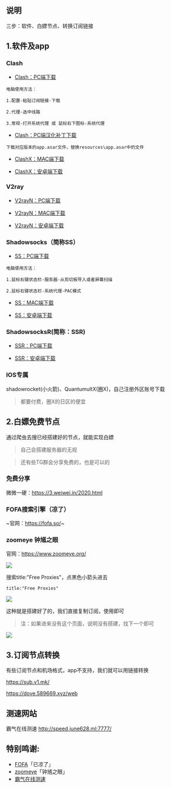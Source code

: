 ## 说明


三步：软件、白嫖节点、转换订阅链接

## 1.软件及app

### Clash

* [Clash：PC端下载](https://github.com/Fndroid/clash_for_windows_pkg/releases)

```
电脑使用方法：

1.配置-粘贴订阅链接-下载

2.代理-选中线路

3.常规-打开系统代理 或 鼠标右下图标-系统代理
```

* [Clash：PC端汉化补丁下载](https://github.com/BoyceLig/Clash_Chinese_Patch/releases)

```
下载对应版本的app.asar文件，替换resources\app.asar中的文件
```

* [ClashX：MAC端下载](https://github.com/yichengchen/clashX/releases)




* [ClashX：安卓端下载](https://github.com/Kr328/ClashForAndroid/releases)



### V2ray

* [V2rayN：PC端下载](https://github.com/2dust/v2rayN/releases)

* [V2rayN：MAC端下载](https://github.com/yanue/V2rayU/releases)

* [V2rayN：安卓端下载](https://github.com/2dust/v2rayNG/releases)



### Shadowsocks（简称SS）


* [SS：PC端下载](https://github.com/shadowsocks/shadowsocks-windows/releases)

```
电脑使用方法：

1.鼠标右键状态栏-服务器-从剪切板导入或者屏幕扫描

2.鼠标右键状态栏-系统代理-PAC模式
```

* [SS：MAC端下载](https://github.com/shadowsocks/ShadowsocksX-NG/releases/)

* [SS：安卓端下载](https://github.com/shadowsocks/shadowsocks-android/releases)



### ShadowsocksR(简称：SSR)

* [SSR：PC端下载](https://github.com/shadowsocksr-rm/shadowsocksr-csharp/releases)

* [SSR：安卓端下载](https://github.com/shadowsocksrr/shadowsocksr-android)




### IOS专属

shadowrocket(小火箭)、QuantumultX(圈X)，自己注册外区账号下载

> 都要付费，圈X的日区的便宜





## 2.白嫖免费节点

通过爬虫去搜已经搭建好的节点，就能实现白嫖

> 自己会搭建服务器的无视

>  还有些TG群会分享免费的，也是可以的

### 免费分享

微微一硬：https://3.weiwei.in/2020.html

### FOFA搜索引擎（凉了）

~官网：https://fofa.so/~


### zoomeye 钟馗之眼

官网：https://www.zoomeye.org/

![](https://ghproxy.com/https://raw.githubusercontent.com/Yiov/notes/main/Proxy/pic/zoomeye.png)

搜索title:"Free Proxies"，点黑色小箭头进去

    title:"Free Proxies"

![](https://ghproxy.com/https://raw.githubusercontent.com/Yiov/notes/main/Proxy/pic/zoomeye-1.png)


这种就是搭建好了的，我们直接复制订阅，使用即可

> 注：如果进来没有这个页面，说明没有搭建，找下一个即可

![](https://ghproxy.com/https://raw.githubusercontent.com/Yiov/notes/main/Proxy/pic/zoomeye-2.png)





## 3.订阅节点转换

有些订阅节点和机场格式，app不支持，我们就可以用链接转换


https://sub.v1.mk/

https://dove.589669.xyz/web




## 测速网站



霸气在线测速
http://speed.june628.ml:7777/




## 特别鸣谢:

* [FOFA](https://fofa.so)「已凉了」
* [zoomeye](https://www.zoomeye.org/)「钟馗之眼」
* [霸气在线测速](http://speed.june628.ml:7777/)
